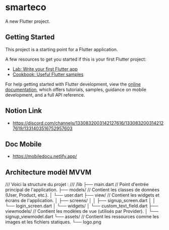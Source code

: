 # smarteco

A new Flutter project.

## Getting Started

This project is a starting point for a Flutter application.

A few resources to get you started if this is your first Flutter project:

- [Lab: Write your first Flutter app](https://docs.flutter.dev/get-started/codelab)
- [Cookbook: Useful Flutter samples](https://docs.flutter.dev/cookbook)

For help getting started with Flutter development, view the
[online documentation](https://docs.flutter.dev/), which offers tutorials,
samples, guidance on mobile development, and a full API reference.

## Notion Link

- https://discord.com/channels/1330832003142127616/1330832003142127619/1331403516752957603

## Doc Mobile

- https://mobiledocu.netlify.app/


## Architecture modèl MVVM

/// Voici la structure du projet :
///
/lib
├── main.dart                // Point d'entrée principal de l'application.
├── models/                  // Contient les classes de données (User, Product, etc.).
│   └── user.dart
├── view/                    // Contient les widgets et écrans de l'application.
│   ├── screens/
│   │   ├── signup_screen.dart
│   │   └── login_screen.dart
│   └── widgets/
│       └── custom_text_field.dart
├── viewmodels/              // Contient les modèles de vue (utilisés par Provider).
│   └── signup_viewmodel.dart
└── assets/                  // Contient les ressources comme les images et les fichiers statiques.
└── logo.png
